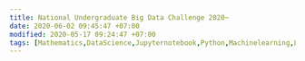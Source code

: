 ```yaml
---
title: National Undergraduate Big Data Challenge 2020~
date: 2020-06-02 09:45:47 +07:00
modified: 2020-05-17 09:24:47 +07:00
tags: [Mathematics,DataScience,Jupyternotebook,Python,Machinelearning,Latex]
---
```


